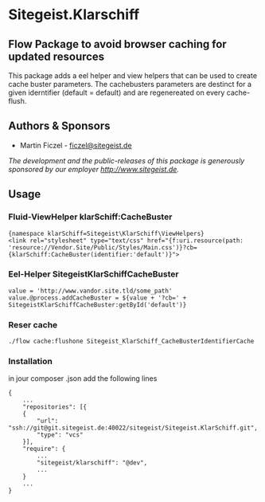 # Sitegeist.Klarschiff

## Flow Package to avoid browser caching for updated resources

This package adds a eel helper and view helpers that can be used to create cache buster parameters. 
The cachebusters parameters are destinct for a given iderntifier (default = default) and are regenereated on every cache-flush. 

## Authors & Sponsors

* Martin Ficzel - ficzel@sitegeist.de

*The development and the public-releases of this package is generously sponsored 
by our employer http://www.sitegeist.de.*

## Usage

### Fluid-ViewHelper klarSchiff:CacheBuster 

```
{namespace klarSchiff=Sitegeist\KlarSchiff\ViewHelpers}
<link rel="stylesheet" type="text/css" href="{f:uri.resource(path: 'resource://Vendor.Site/Public/Styles/Main.css')}?cb={klarSchiff:CacheBuster(identifier:'default')}">
```
### Eel-Helper SitegeistKlarSchiffCacheBuster
```
value = 'http://www.vandor.site.tld/some_path'
value.@process.addCacheBuster = ${value + '?cb=' + SitegeistKlarSchiffCacheBuster:getById('default')}
```
### Reser cache

```
./flow cache:flushone Sitegeist_KlarSchiff_CacheBusterIdentifierCache
```

### Installation 

in jour composer .json add the following lines
```
{
    ...
    "repositories": [{
    {
        "url": "ssh://git@git.sitegeist.de:40022/sitegeist/Sitegeist.KlarSchiff.git",
        "type": "vcs"
    }],
    "require": {
        ...
        "sitegeist/klarschiff": "@dev",
        ...
    }
    ...
}
```